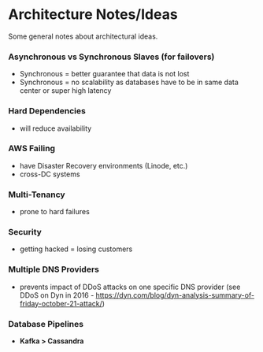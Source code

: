 # Architecture Notes/Ideas
Some general notes about architectural ideas.

### Asynchronous vs Synchronous Slaves (for failovers)
- Synchronous = better guarantee that data is not lost
- Synchronous = no scalability as databases have to be in same data center or super high latency


### Hard Dependencies
- will reduce availability

### AWS Failing
- have Disaster Recovery environments (Linode, etc.)
- cross-DC systems

### Multi-Tenancy
- prone to hard failures

### Security
- getting hacked = losing customers

### Multiple DNS Providers
- prevents impact of DDoS attacks on one specific DNS provider (see DDoS on Dyn in 2016 - <https://dyn.com/blog/dyn-analysis-summary-of-friday-october-21-attack/>)

### Database Pipelines
- **Kafka > Cassandra**
